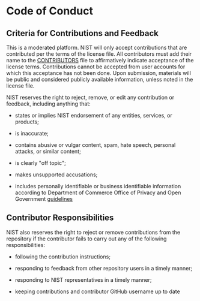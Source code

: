 # Code of Conduct

## Criteria for Contributions and Feedback

This is a moderated platform. NIST will only accept contributions that are contributed per the terms of the license file. All contributors must add their name to the [CONTRIBUTORS](./CONTRIBUTORS.md) file to affirmatively indicate acceptance of the license terms. Contributions cannot be accepted from user accounts for which this acceptance has not been done. Upon submission, materials will be public and considered publicly available information, unless noted in the license file.

NIST reserves the right to reject, remove, or edit any contribution or feedback, including anything that:

-   states or implies NIST endorsement of any entities, services, or products;

-   is inaccurate;

-   contains abusive or vulgar content, spam, hate speech, personal attacks, or similar content;

-   is clearly "off topic";

-   makes unsupported accusations;

-   includes personally identifiable or business identifiable information according to Department of Commerce Office of Privacy and Open Government [guidelines](https://www.commerce.gov/sites/default/files/opog/DOC_PA_PII_and_BII_Breach_Notification_Plan.pdf)

## Contributor Responsibilities

NIST also reserves the right to reject or remove contributions from the repository if the contributor fails to carry out any of the following responsibilities:

-   following the contribution instructions;

-   responding to feedback from other repository users in a timely manner;

-   responding to NIST representatives in a timely manner;

-   keeping contributions and contributor GitHub username up to date
